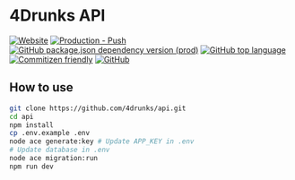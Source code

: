 # 4Drunks API

[![Website](https://img.shields.io/website?url=https%3A%2F%2Ffordrunks.herokuapp.com%2F)](https://fordrunks.herokuapp.com/)
[![Production - Push](https://github.com/4drunks/api/actions/workflows/production-push.yml/badge.svg)](https://github.com/4drunks/api/actions/workflows/production-push.yml)
[![GitHub package.json dependency version (prod)](https://img.shields.io/github/package-json/dependency-version/4drunks/api/@adonisjs/core)](https://adonisjs.com/)
[![GitHub top language](https://img.shields.io/github/languages/top/4drunks/api)](https://github.com/4drunks/api/search?l=typescript)
[![Commitizen friendly](https://img.shields.io/badge/commitizen-friendly-brightgreen.svg)](http://commitizen.github.io/cz-cli/)
[![GitHub](https://img.shields.io/github/license/4drunks/api)](https://github.com/4drunks/api/blob/prod/LICENSE)

## How to use

```sh
git clone https://github.com/4drunks/api.git
cd api
npm install
cp .env.example .env
node ace generate:key # Update APP_KEY in .env
# Update database in .env
node ace migration:run
npm run dev
```
